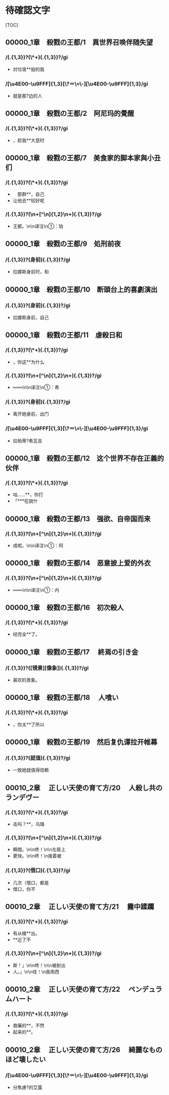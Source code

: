 # 待確認文字

[TOC]

## 00000_1章　殺戮の王都/1　異世界召唤伴随失望

### /(.{1,3})?(\\*+)(.{1,3})?/gi

- 対垃圾**般的我

### /[\\u4E00-\\u9FFF]{1,3}[\\?＝\\=\\-][\\u4E00-\\u9FFF]{1,3}/gi

- 就是那?边的人


## 00000_1章　殺戮の王都/2　阿尼玛的覺醒

### /(.{1,3})?(\\*+)(.{1,3})?/gi

- ，趁我**大意时


## 00000_1章　殺戮の王都/7　美食家的脚本家與小丑们

### /(.{1,3})?(\\*+)(.{1,3})?/gi

- 　那群**，自己
- 让他去**较好呢

### /(.{1,3})?(\n+[^\n]{1,2}\n+)(.{1,3})?/gi

- 王都。\n\n译注\n①：珀


## 00000_1章　殺戮の王都/9　処刑前夜

### /(.{1,3})?(身前)(.{1,3})?/gi

- 拉娜斯身前时，和


## 00000_1章　殺戮の王都/10　断頭台上的喜劇演出

### /(.{1,3})?(身前)(.{1,3})?/gi

- 拉娜斯身前，自己


## 00000_1章　殺戮の王都/11　虐殺日和

### /(.{1,3})?(\\*+)(.{1,3})?/gi

- ，你这**为什么

### /(.{1,3})?(\n+[^\n]{1,2}\n+)(.{1,3})?/gi

- ═══\n\n译注\n①：希

### /(.{1,3})?(身前)(.{1,3})?/gi

- 离开她身前，出门

### /[\\u4E00-\\u9FFF]{1,3}[\\?＝\\=\\-][\\u4E00-\\u9FFF]{1,3}/gi

- 拉帕蒂?希瓦吉


## 00000_1章　殺戮の王都/12　这个世界不存在正義的伙伴

### /(.{1,3})?(\\*+)(.{1,3})?/gi

- 咕……**，你打
- 「***在說什


## 00000_1章　殺戮の王都/13　强欲、自帝国而来

### /(.{1,3})?(\n+[^\n]{1,2}\n+)(.{1,3})?/gi

- 成呢。\n\n译注\n①：阿


## 00000_1章　殺戮の王都/14　恶意披上爱的外衣

### /(.{1,3})?(\n+[^\n]{1,2}\n+)(.{1,3})?/gi

- ═══\n\n译注\n①：内


## 00000_1章　殺戮の王都/16　初次殺人

### /(.{1,3})?(\\*+)(.{1,3})?/gi

- 经完全**了。


## 00000_1章　殺戮の王都/17 　終焉の引き金

### /(.{1,3})?([镜景][像象])(.{1,3})?/gi

- 甚欢的景象。


## 00000_1章　殺戮の王都/18 　人喰い

### /(.{1,3})?(\\*+)(.{1,3})?/gi

- ，你太**了所以


## 00000_1章　殺戮の王都/19　然后复仇谭拉开帷幕

### /(.{1,3})?(就值)(.{1,3})?/gi

- 一致她就值得信赖


## 00010_2章 　正しい天使の育て方/20 　人殺し共のランデヴー

### /(.{1,3})?(\\*+)(.{1,3})?/gi

- 击吗？**，乌璐

### /(.{1,3})?(\n+[^\n]{1,2}\n+)(.{1,3})?/gi

- 瞬間。\n\n咚！\n\n左肩上
- 更快。\n\n咚！\n接着被

### /(.{1,3})?(借口)(.{1,3})?/gi

- 几次（借口，都是
- 借口，你不


## 00010_2章 　正しい天使の育て方/21 　霧中蹂躙

### /(.{1,3})?(\\*+)(.{1,3})?/gi

- 有从槍**出。
- **近了不

### /(.{1,3})?(\n+[^\n]{1,2}\n+)(.{1,3})?/gi

- 斯！」\n\n咚！\n\n被射出
- 人。」\n\n哇！\n我用西


## 00010_2章 　正しい天使の育て方/22 　ペンデュラムハート

### /(.{1,3})?(\\*+)(.{1,3})?/gi

- 救藥的**，不然
- 起来的**。


## 00010_2章 　正しい天使の育て方/26 　綺麗なものほど壊したい

### /[\\u4E00-\\u9FFF]{1,3}[\\?＝\\=\\-][\\u4E00-\\u9FFF]{1,3}/gi

- 分焦慮?的艾露
